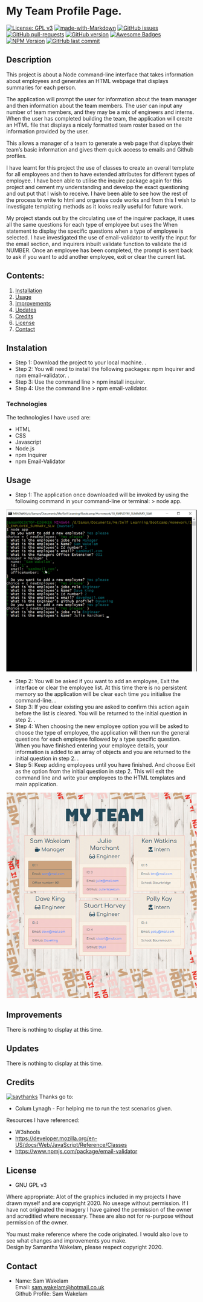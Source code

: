 

# My Team Profile Page. 

[![License: GPL v3](https://img.shields.io/badge/License-GPLv3-blue.svg)](https://www.gnu.org/licenses/gpl-3.0) 
[![made-with-Markdown](https://img.shields.io/badge/Made%20with-Markdown-1f425f.svg)](http://commonmark.org) 
[![GitHub issues](https://img.shields.io/github/issues/Naereen/StrapDown.js.svg)](https://GitHub.com/Naereen/StrapDown.js/issues/) 
[![GitHub pull-requests](https://img.shields.io/github/issues-pr/Naereen/StrapDown.js.svg)](https://GitHub.com/Naereen/StrapDown.js/pull/)
[![GitHub version](https://badge.fury.io/gh/Naereen%2FStrapDown.js.svg)](https://github.com/Naereen/StrapDown.js)
[![Awesome Badges](https://img.shields.io/badge/badges-awesome-green.svg)](https://github.com/Naereen/badges)
[![NPM Version](https://img.shields.io/npm/v/npm.svg?style=flat)]()
[![GitHub last commit](https://img.shields.io/github/last-commit/google/skia.svg?style=flat)]()

## Description

This project is about a Node command-line interface that takes information about employees and generates an HTML webpage that displays summaries for each person. 

The application will prompt the user for information about the team manager and then information about the team members. The user can input any number of team members, and they may be a mix of engineers and interns. When the user has completed building the team, the application will create an HTML file that displays a nicely formatted team roster based on the information provided by the user.

This allows a manager of a team to generate a web page that displays their team’s basic information and gives them quick access to emails and Github profiles. 

I have learnt for this project the use of classes to create an overall template for all employees and then to have extended attributes for different types of employee. I have been able to utilise the inquire package again for this project and cement my understanding and develop the exact questioning and out put that I wish to receive. I have been able to see how the rest of the process to write to html and organise code works and from this I wish to investigate templating methods as it looks really useful for future work. 

My project stands out by the circulating use of the inquirer package, it uses all the same questions for each type of employee but uses the When statement to display the specific questions when a type of employee is selected. I have investigated the use of email-validator to verify the input for the email section, and inquirers inbuilt validate function to validate the id NUMBER. Once an employee has been completed, the prompt is sent back to ask if you want to add another employee, exit or clear the current list.


## Contents: 
1. [Installation](#Instalation) 
2. [Usage](#Usage)
3. [Improvements](#Improvements)
4. [Updates](#Updates)
5. [Credits](#Credits)
6. [License](#License)
7. [Contact](#Contact)

## Instalation

* Step 1: Download the project to your local machine. . <br />
* Step 2: You will need to install the following packages: npm Inquirer and npm email-validator. . <br />
* Step 3: Use the command line > npm install inquirer. <br />
* Step 4: Use the command line > npm email-validator. <br />


### Technologies 

The technologies I have used are:
* HTML<br />
* CSS<br />
* Javascript<br />
* Node.js<br />
* npm Inquirer<br />
* npm Email-Validator<br />


## Usage

* Step 1: The application once downloaded will be invoked by using the following command in your command-line or terminal: > node app. <br />

[![Video of application](assets/images/video-screen-shot.png)](https://drive.google.com/file/d/1IGJELBsryG4rzG00xRRNDcKTDSO6FtXJ/preview)

* Step 2: You will be asked if you want to add an employee, Exit the interface or clear the employee list. At this time there is no persistent memory so the application will be clear each time you initialise the command-line. . <br />
* Step 3: If you clear existing you are asked to confirm this action again before the list is cleared. You will be returned to the initial question in step 2. . <br />
* Step 4: When choosing the new employee option you will be asked to choose the type of employee, the application will then run the general questions for each employee followed by a type specific question. When you have finished entering your employee details, your information is added to an array of objects and you are returned to the initial question in step 2. . <br />
* Step 5: Keep adding employees until you have finished. And choose Exit as the option from the initial question in step 2. This will exit the command line and write your employees to the HTML templates and main application. <br />


![HTML render](assets/images/HTML-screenshot.png)


## Improvements

There is nothing to display at this time.


## Updates 

There is nothing to display at this time.

    
## Credits 

[![saythanks](https://img.shields.io/badge/say-thanks-ff69b4.svg)](https://saythanks.io/to/kennethreitz)
Thanks go to:
* Colum Lynagh - For helping me to run the test scenarios given. 
   

Resources I have referenced:   
* W3shools <br />
* https://developer.mozilla.org/en-US/docs/Web/JavaScript/Reference/Classes<br />
* https://www.npmjs.com/package/email-validator<br />


## License 

* GNU GPL v3<br />  

Where appropriate: 
Alot of the graphics included in my projects I have drawn myself and are copyright 2020. 
No useage without permission. 
If I have not originated the imagery I have gained the permission of the owner and acreditied 
where necessary. These are also not for re-purpose without permission of the owner.

You must make reference where the code originated. I would also love to see what changes and improvements you make.  
Design by Samantha Wakelam, please respect copyright 2020. 


## Contact

* Name: Sam Wakelam   <br />Email: sam.wakelam@hotmail.co.uk <br />Github Profile: Sam Wakelam

